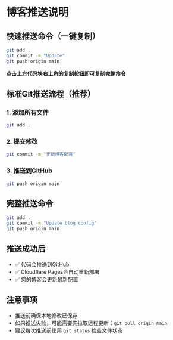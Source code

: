 # 博客推送说明

## 快速推送命令（一键复制）

```bash
git add .
git commit -m "Update"
git push origin main
```

**点击上方代码块右上角的复制按钮即可复制完整命令**

## 标准Git推送流程（推荐）

### 1. 添加所有文件
```bash
git add .
```

### 2. 提交修改
```bash
git commit -m "更新博客配置"
```

### 3. 推送到GitHub
```bash
git push origin main
```

## 完整推送命令
```bash
git add .
git commit -m "Update blog config"
git push origin main
```

## 推送成功后
- ✅ 代码会推送到GitHub
- ✅ Cloudflare Pages会自动重新部署
- ✅ 您的博客会更新最新配置

## 注意事项
- 推送前确保本地修改已保存
- 如果推送失败，可能需要先拉取远程更新：`git pull origin main`
- 建议每次推送前使用 `git status` 检查文件状态